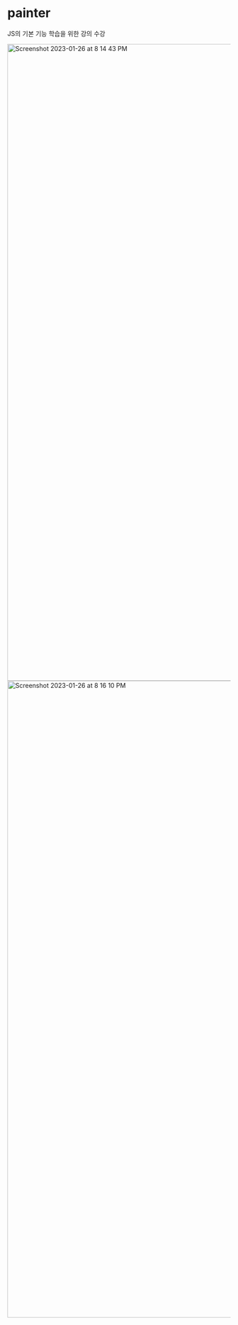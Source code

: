 # painter

JS의 기본 기능 학습을 위한 강의 수강

<img width="1438" alt="Screenshot 2023-01-26 at 8 14 43 PM" src="https://user-images.githubusercontent.com/110707082/214822530-08ac705a-12ad-4431-8618-654099e12f2e.png">

<img width="1438" alt="Screenshot 2023-01-26 at 8 16 10 PM" src="https://user-images.githubusercontent.com/110707082/214822936-613141a4-3988-42dc-84eb-8470c6888cce.png">
